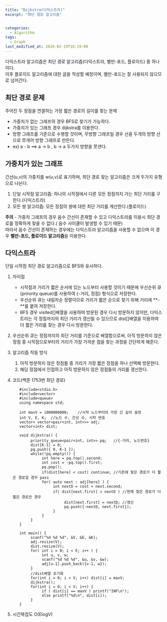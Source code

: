 ```yaml
---
title: "Dijkstra(다익스트라)"
excerpt: "최단 경로 알고리즘"


categories:
  - Algorithm
tags:
  - Graph
last_modified_at: 2020-02-19T18:19:00
---
```

다익스트라 알고리즘은 최단 경로 알고리즘(다익스트라, 벨만-포드, 플로이드) 중 하나이다.  
이후 플로이드 알고리즘에 대한 글을 작성할 예정이며, 벨만-포드는 잘 사용되지 않으므로 넘어간다.  


최단 경로 문제  
-----------------  
주어진 두 정점을 연결하는 가장 짧은 경로의 길이를 찾는 문제
- 가중치가 없는 그래프의 경우 BFS로 찾기가 가능하다.  
- 가중치가 있는 그래프 경우 dijkstra를 이용한다.
- 방향 그래프를 기준으로 수행할 것이며, 무방향 그래프일 경우 선을 두개의 방향 선으로 쪼개어 방향 그래프로 만든다.  
- ex) a - b ==> a -> b , b -> a 두가지 방향을 쪼갠다.  


가중치가 있는 그래프  
------------------------  
간선(u,v)의 가중치를 w(u,v)로 표기하며, 최단 경로 찾는 알고리즘은 크게 두가지 유형으로 나뉜다.  
1. 단일 시작점 알고리즘: 하나의 시작점에서 다른 모든 정점까지 가는 최단 거리를 구한다.(다익스트라)  
2. 모든 쌍 알고리즘: 모든 정점의 쌍에 대한 최단 거리를 계산한다.(플로이드)  


**주의** - 가중치 그래프의 경우 음수 간선이 존재할 수 있고 다익스트라를 이용시 최단 경로를 정확하게 찾을 수 없다.( 음수 사이클이 발생할 수 있기 때문)  
따라서 음수 간선이 존재하는 경우에는 다익스트라 알고리즘을 사용할 수 없으며 이 경우 **벨만-포드, 플로이드 알고리즘**을 이용한다.  


다익스트라  
--------------  
단일 시작점 최단 경로 알고리즘으로 BFS와 유사하다.  
1. 차이점  
	- 시작점과 거리가 짧은 순서에 있는 노드부터 사용할 것이기 때문에 우선순위 큐(prirority queue)를 사용하여 {-거리, 정점} 형식으로 저장한다.  
	- 우선순위 큐는 내림차순 정렬이므로 거리가 짧은 순으로 찾기 위해 거리에 **-**를 붙여 저장한다.  
	- BFS 경우 visited[]배열을 사용하여 방문된 경우 다시 방문하지 않지만, 다익스트라는 각 정점까지의 최단 거리가 갱신될 수 있으므로 dist[]배열을 이용하여 더 짧은 거리를 찾는 경우 다시 방문한다.  
2. 우선순위 큐는 정점까지의 최단 거리를 기준으로 배열함으로써, 아직 방문하지 않은 정점 중 시작점으로부터의 거리가 가장 가까운 점을 찾는 과정을 간단하게 해준다.  
3. 알고리즘 작동 방식
	1. 아직 방문하지 않은 정점들 중 거리가 가장 짧은 정점을 하나 선택해 방문한다.  
	2. 해당 정점에서 인접하고 아직 방문하지 않은 정점들의 거리를 갱신한다.  
4. 코드(백준 1753번 최단 경로)  
		 
		  #include<stdio.h>
		  #include<vector>
		  #include<queue>
		  using namespace std;
		  
		  int maxV = 1000000000;	//시작 노드부터의 가장 긴 길이 설정
		  int V, E, K;	//노드 수, 간선 수, 시작 번호
		  vector< vector<pair<int, int>>> adj;
		  vector<int> dist;

		  void dijkstra() {
		       priority_queue<pair<int, int>> pq;	//{-거리, 노드번호}
		       dist[K-1] = 0;
		       pq.push({ 0, K-1 });
		       while(!pq.empty()) {
		            int here = pq.top().second;
		            int cost = -pq.top().first;
		            pq.pop();
		            if(dist[here] < cost) continue;	//기존에 찾은 경로가 더 짧은 경로일 경우 pass
		            for( auto next : adj[here] ) {
		                 int nextD = cost + next.second;
		                 if( dist[next.first] > nextD )	//현재 찾은 경로가 더 짧은 경로인 경우
		                      dist[next.first] = nextD; //갱신
		                      pq.push({-nextD, next.first});
		                 }
		            }
		       }
		  }
		  
		  int main() {
		       scanf("%d %d %d", &V, &E, &K);
		       adj.resize(V);
		       dist.resize(V);
		       for( int i = 0; i < E; i++ ) {
		            int u, v, w;
		            scanf("%d %d %d", &u, &v, &w);
		            adj[u-1].push_back({v-1, w});
		       }
		       //dist배열 초기화
		       for(int i = 0; i < V; i++) dist[i] = maxV;
		       dijkstra();
		       for(int i = 0; i < V; i++) {
		            if ( dist[i] == maxV ) printf("INF\n");
		            else printf("%d\n", dist[i]);
		       }
		  }

5. 시간복잡도 O(ElogV)